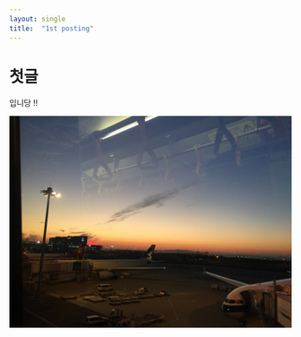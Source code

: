 ```yaml
---
layout: single
title:  "1st posting"
---
```


#  첫글

입니당 !!

![IMG_5235](./../images/2024-06-25-one/IMG_5235-1719401592089-2.JPG)

